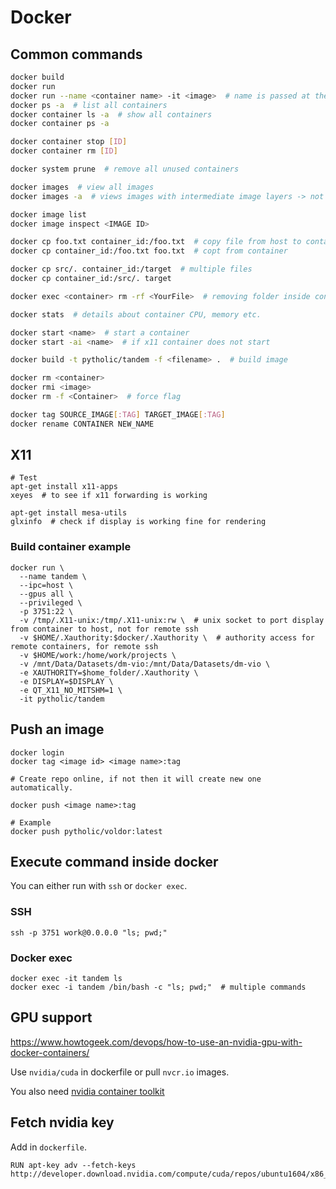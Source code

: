 # Docker

## Common commands
```sh
docker build
docker run
docker run --name <container name> -it <image>  # name is passed at the end after all the options
docker ps -a  # list all containers
docker container ls -a  # show all containers
docker container ps -a

docker container stop [ID]
docker container rm [ID]

docker system prune  # remove all unused containers

docker images  # view all images
docker images -a  # views images with intermediate image layers -> not very usefull

docker image list
docker image inspect <IMAGE ID>

docker cp foo.txt container_id:/foo.txt  # copy file from host to container
docker cp container_id:/foo.txt foo.txt  # copt from container

docker cp src/. container_id:/target  # multiple files
docker cp container_id:/src/. target

docker exec <container> rm -rf <YourFile>  # removing folder inside container

docker stats  # details about container CPU, memory etc.

docker start <name>  # start a container
docker start -ai <name>  # if x11 container does not start

docker build -t pytholic/tandem -f <filename> .  # build image

docker rm <container>
docker rmi <image>
docker rm -f <Container>  # force flag

docker tag SOURCE_IMAGE[:TAG] TARGET_IMAGE[:TAG]
docker rename CONTAINER NEW_NAME


```

## X11

```
# Test
apt-get install x11-apps
xeyes  # to see if x11 forwarding is working

apt-get install mesa-utils
glxinfo  # check if display is working fine for rendering
```


### Build container example
```
docker run \
  --name tandem \
  --ipc=host \
  --gpus all \
  --privileged \
  -p 3751:22 \
  -v /tmp/.X11-unix:/tmp/.X11-unix:rw \  # unix socket to port display from container to host, not for remote ssh
  -v $HOME/.Xauthority:$docker/.Xauthority \  # authority access for remote containers, for remote ssh
  -v $HOME/work:/home/work/projects \
  -v /mnt/Data/Datasets/dm-vio:/mnt/Data/Datasets/dm-vio \
  -e XAUTHORITY=$home_folder/.Xauthority \
  -e DISPLAY=$DISPLAY \
  -e QT_X11_NO_MITSHM=1 \
  -it pytholic/tandem
```

## Push an image
```
docker login
docker tag <image id> <image name>:tag

# Create repo online, if not then it will create new one automatically.

docker push <image name>:tag

# Example
docker push pytholic/voldor:latest
```

## Execute command inside docker
You can either run with `ssh` or `docker exec`.

### SSH
```
ssh -p 3751 work@0.0.0.0 "ls; pwd;"
```

### Docker exec
```
docker exec -it tandem ls
docker exec -i tandem /bin/bash -c "ls; pwd;"  # multiple commands
```

## GPU support
https://www.howtogeek.com/devops/how-to-use-an-nvidia-gpu-with-docker-containers/

Use `nvidia/cuda` in dockerfile or pull `nvcr.io` images.

You also need [nvidia container toolkit](https://docs.nvidia.com/datacenter/cloud-native/container-toolkit/install-guide.html)

## Fetch nvidia key
Add in `dockerfile`.
```
RUN apt-key adv --fetch-keys http://developer.download.nvidia.com/compute/cuda/repos/ubuntu1604/x86_64/3bf863cc.pub
```
